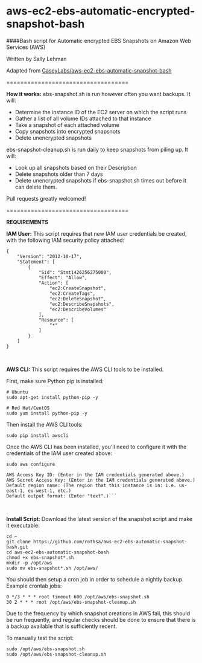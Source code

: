 aws-ec2-ebs-automatic-encrypted-snapshot-bash
===================================

####Bash script for Automatic encrypted EBS Snapshots on Amazon Web Services (AWS)

Written by Sally Lehman

Adapted from [CaseyLabs/aws-ec2-ebs-automatic-snapshot-bash](https://github.com/CaseyLabs/aws-ec2-ebs-automatic-snapshot-bash)

===================================

**How it works:**
ebs-snapshot.sh is run however often you want backups. It will:
- Determine the instance ID of the EC2 server on which the script runs
- Gather a list of all volume IDs attached to that instance
- Take a snapshot of each attached volume
- Copy snapshots into encrypted snapsnots
- Delete unencrypted snapshots

ebs-snapshot-cleanup.sh is run daily to keep snapshots from piling up. It will:
- Look up all snapshots based on their Description 
- Delete snapshots older than 7 days
- Delete unencrypted snapshots if ebs-snapshot.sh times out before it can delete them.

Pull requests greatly welcomed!

===================================

**REQUIREMENTS**

**IAM User:** This script requires that new IAM user credentials be created, with the following IAM security policy attached:

```
{
    "Version": "2012-10-17",
    "Statement": [
        {
            "Sid": "Stmt1426256275000",
            "Effect": "Allow",
            "Action": [
                "ec2:CreateSnapshot",
                "ec2:CreateTags",
                "ec2:DeleteSnapshot",
                "ec2:DescribeSnapshots",
                "ec2:DescribeVolumes"
            ],
            "Resource": [
                "*"
            ]
        }
    ]
}
```
<br />

**AWS CLI:** This script requires the AWS CLI tools to be installed.

First, make sure Python pip is installed:
```
# Ubuntu
sudo apt-get install python-pip -y

# Red Hat/CentOS
sudo yum install python-pip -y
```
Then install the AWS CLI tools: 
```
sudo pip install awscli
```
Once the AWS CLI has been installed, you'll need to configure it with the credentials of the IAM user created above:

```
sudo aws configure

AWS Access Key ID: (Enter in the IAM credentials generated above.)
AWS Secret Access Key: (Enter in the IAM credentials generated above.)
Default region name: (The region that this instance is in: i.e. us-east-1, eu-west-1, etc.)
Default output format: (Enter "text".)```
```
<br />

**Install Script**: Download the latest version of the snapshot script and make it executable:
```
cd ~
git clone https://github.com/rothsa/aws-ec2-ebs-automatic-snapshot-bash.git
cd aws-ec2-ebs-automatic-snapshot-bash
chmod +x ebs-snapshot*.sh
mkdir -p /opt/aws
sudo mv ebs-snapshot*.sh /opt/aws/
```

You should then setup a cron job in order to schedule a nightly backup. Example crontab jobs:
```
0 */3 * * * root timeout 600 /opt/aws/ebs-snapshot.sh
30 2 * * * root /opt/aws/ebs-snapshot-cleanup.sh

```
Due to the frequency by which snapshot creations in AWS fail, this should be run frequently, and regular
checks should be done to ensure that there is a backup available that is sufficiently recent.

To manually test the script:
```
sudo /opt/aws/ebs-snapshot.sh
sudo /opt/aws/ebs-snapshot-cleanup.sh
```
